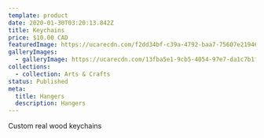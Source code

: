 ```yaml
---
template: product
date: 2020-01-30T03:20:13.842Z
title: Keychains
price: $10.00 CAD
featuredImage: https://ucarecdn.com/f2dd34bf-c39a-4792-baa7-75607e219467/
galleryImages:
  - galleryImage: https://ucarecdn.com/13fba5e1-9cb5-4054-97e7-da1c7b1f3e05/-/preview/-/rotate/90/
collections:
  - collection: Arts & Crafts
status: Published
meta:
  title: Hangers
  description: Hangers
---
```


Custom real wood keychains
